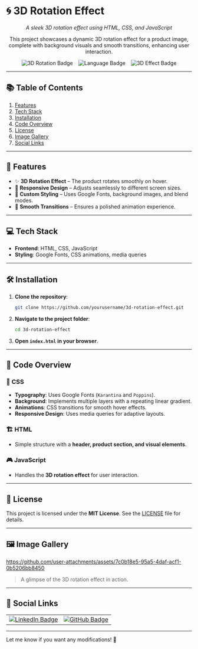 
# 🌀 **3D Rotation Effect**  

<div align="center">
  <p><em>A sleek 3D rotation effect using HTML, CSS, and JavaScript</em></p>
  <p>This project showcases a dynamic 3D rotation effect for a product image, complete with background visuals and smooth transitions, enhancing user interaction.</p>
</div>

<div align="center">
  <div style="display: flex; flex-wrap: wrap; justify-content: center; gap: 15px; align-items: center;">
    <img src="https://img.shields.io/badge/Project-3D%20Rotation-blue?style=for-the-badge&logo=html5" alt="3D Rotation Badge">
    <img src="https://img.shields.io/badge/Language-HTML%20%7C%20CSS%20%7C%20JavaScript-yellow?style=for-the-badge&logo=javascript" alt="Language Badge">
    <img src="https://img.shields.io/badge/Effect-3D%20Hover-orange?style=for-the-badge&logo=css3" alt="3D Effect Badge">
  </div>
</div>

---

## 📚 **Table of Contents**  

1. [Features](#features)  
2. [Tech Stack](#tech-stack)  
3. [Installation](#installation)  
4. [Code Overview](#code-overview)  
5. [License](#license)  
6. [Image Gallery](#image-gallery)  
7. [Social Links](#social-links)  

---

## 🚀 **Features**  

- ✨ **3D Rotation Effect** – The product rotates smoothly on hover.  
- 📱 **Responsive Design** – Adjusts seamlessly to different screen sizes.  
- 🎨 **Custom Styling** – Uses Google Fonts, background images, and blend modes.  
- 🔄 **Smooth Transitions** – Ensures a polished animation experience.  

---

## 💻 **Tech Stack**  

- **Frontend**: HTML, CSS, JavaScript  
- **Styling**: Google Fonts, CSS animations, media queries  

---

## 🛠 **Installation**  

1. **Clone the repository**:  
   ```bash
   git clone https://github.com/yourusername/3d-rotation-effect.git
   ```
2. **Navigate to the project folder**:  
   ```bash
   cd 3d-rotation-effect
   ```
3. **Open `index.html` in your browser**.  

---

## 📜 **Code Overview**  

### 🎨 **CSS**  

- **Typography**: Uses Google Fonts (`Karantina` and `Poppins`).  
- **Background**: Implements multiple layers with a repeating linear gradient.  
- **Animations**: CSS transitions for smooth hover effects.  
- **Responsive Design**: Uses media queries for adaptive layouts.  

### 🏗 **HTML**  

- Simple structure with a **header, product section, and visual elements**.  

### 🎮 **JavaScript**  

- Handles the **3D rotation effect** for user interaction.  

---

## 📜 **License**  

This project is licensed under the **MIT License**. See the [LICENSE](LICENSE) file for details.  

---

## 🖼️ **Image Gallery**  

https://github.com/user-attachments/assets/7c0b18e5-95a5-4daf-acf1-0b5206bb8450

> A glimpse of the 3D rotation effect in action.  




---

## 🔗 **Social Links**  

<div align="center">
  <table>
    <tr>
      <td><a href="www.linkedin.com/in/harman88157"><img src="https://img.shields.io/badge/LinkedIn-Harman%20Deep%20Singh-blue?style=for-the-badge&logo=linkedin" alt="LinkedIn Badge"></a></td>
      <td><a href="https://github.com/Harman8815"><img src="https://img.shields.io/badge/GitHub-Harman%20Deep%20Singh-black?style=for-the-badge&logo=github" alt="GitHub Badge"></a></td>
    </tr>
  </table>
</div>  

---

Let me know if you want any modifications! 🚀
